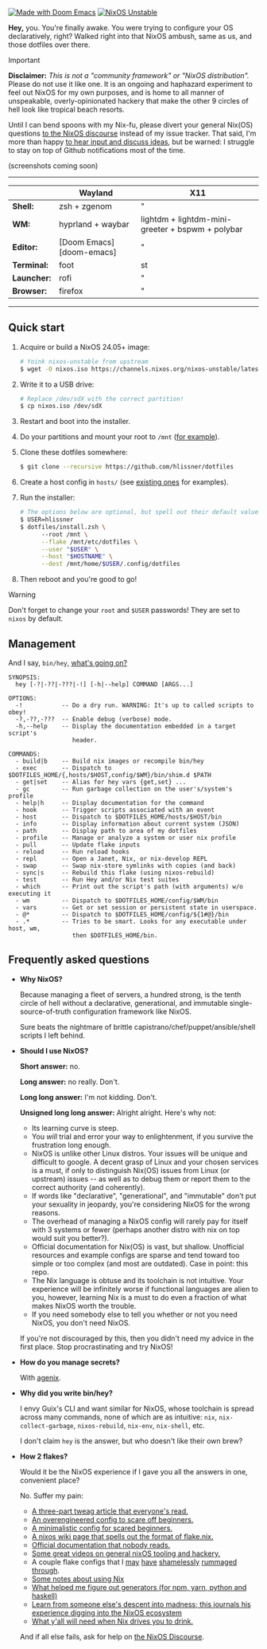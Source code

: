 [![Made with Doom Emacs](https://img.shields.io/badge/Made_with-Doom_Emacs-blueviolet.svg?style=flat-square&logo=GNU%20Emacs&logoColor=white)](https://github.com/doomemacs)
[![NixOS Unstable](https://img.shields.io/badge/NixOS-23.05-blue.svg?style=flat-square&logo=NixOS&logoColor=white)](https://nixos.org)

**Hey,** you. You're finally awake. You were trying to configure your OS
declaratively, right? Walked right into that NixOS ambush, same as us, and those
dotfiles over there.

> [!IMPORTANT]
> **Disclaimer:** _This is not a "community framework" or "NixOS distribution"._
> Please do not use it like one. It is an ongoing and haphazard experiment to
> feel out NixOS for my own purposes, and is home to all manner of unspeakable,
> overly-opinionated hackery that make the other 9 circles of hell look like
> tropical beach resorts.
>
> Until I can bend spoons with my Nix-fu, please divert your general Nix(OS)
> questions [to the NixOS discourse][nixos-discourse] instead of my issue
> tracker. That said, I'm more than happy [to hear input and discuss
> ideas](/discussions),  but be warned: I struggle to stay on top of Github
> notifications most of the time.

(screenshots coming soon)

------

|               | Wayland                  | X11                                              |
|---------------|--------------------------|--------------------------------------------------|
| **Shell:**    | zsh + zgenom             | "                                                |
| **WM:**       | hyprland + waybar        | lightdm + lightdm-mini-greeter + bspwm + polybar |
| **Editor:**   | [Doom Emacs][doom-emacs] | "                                                |
| **Terminal:** | foot                     | st                                               |
| **Launcher:** | rofi                     | "                                                |
| **Browser:**  | firefox                  | "                                                |

-----

## Quick start

1. Acquire or build a NixOS 24.05+ image:
   ```sh
   # Yoink nixos-unstable from upstream
   $ wget -O nixos.iso https://channels.nixos.org/nixos-unstable/latest-nixos-minimal-x86_64-linux.iso
   ```

2. Write it to a USB drive:
   ```sh
   # Replace /dev/sdX with the correct partition!
   $ cp nixos.iso /dev/sdX
   ```
   
3. Restart and boot into the installer.

4. Do your partitions and mount your root to `/mnt` ([for
   example](hosts/udon/README.org)).

5. Clone these dotfiles somewhere:
   ```sh
   $ git clone --recursive https://github.com/hlissner/dotfiles
   ```
   
6. Create a host config in `hosts/` (see [existing ones](hosts/) for examples).

7. Run the installer:
   ```sh
   # The options below are optional, but spell out their default values.
   $ USER=hlissner
   $ dotfiles/install.zsh \ 
         --root /mnt \
         --flake /mnt/etc/dotfiles \
         --user "$USER" \
         --host "$HOSTNAME" \
         --dest /mnt/home/$USER/.config/dotfiles
   ```

8. Then reboot and you're good to go!

> [!WARNING]
> Don't forget to change your `root` and `$USER` passwords! They are set to
> `nixos` by default.


## Management

And I say, `bin/hey`, [what's going on?](http://hemansings.com/)

```
SYNOPSIS:
  hey [-?|-??|-???|-!] [-h|--help] COMMAND [ARGS...]

OPTIONS:
  -!           -- Do a dry run. WARNING: It's up to called scripts to obey!
  -?,-??,-???  -- Enable debug (verbose) mode.
  -h,--help    -- Display the documentation embedded in a target script's
                  header.

COMMANDS:
  - build|b    -- Build nix images or recompile bin/hey
  - exec       -- Dispatch to $DOTFILES_HOME/{,hosts/$HOST,config/$WM}/bin/shim.d $PATH
  - get|set    -- Alias for hey vars {get,set} ...
  - gc         -- Run garbage collection on the user's/system's profile
  - help|h     -- Display documentation for the command
  - hook       -- Trigger scripts associated with an event
  - host       -- Dispatch to $DOTFILES_HOME/hosts/$HOST/bin
  - info       -- Display information about current system (JSON)
  - path       -- Display path to area of my dotfiles
  - profile    -- Manage or analyze a system or user nix profile
  - pull       -- Update flake inputs
  - reload     -- Run reload hooks
  - repl       -- Open a Janet, Nix, or nix-develop REPL
  - swap       -- Swap nix-store symlinks with copies (and back)
  - sync|s     -- Rebuild this flake (using nixos-rebuild)
  - test       -- Run Hey and/or Nix test suites
  - which      -- Print out the script's path (with arguments) w/o executing it
  - wm         -- Dispatch to $DOTFILES_HOME/config/$WM/bin
  - vars       -- Get or set session or persistent state in userspace.
  - @*         -- Dispatch to $DOTFILES_HOME/config/${1#@}/bin
  - .*         -- Tries to be smart. Looks for any executable under host, wm,
                  then $DOTFILES_HOME/bin.
```

## Frequently asked questions

+ **Why NixOS?**

  Because managing a fleet of servers, a hundred strong, is the tenth circle of
  hell without a declarative, generational, and immutable single-source-of-truth
  configuration framework like NixOS.
  
  Sure beats the nightmare of brittle capistrano/chef/puppet/ansible/shell
  scripts I left behind.

+ **Should I use NixOS?**

  **Short answer:** no.
  
  **Long answer:** no really. Don't.
  
  **Long long answer:** I'm not kidding. Don't.
  
  **Unsigned long long answer:** Alright alright. Here's why not:

  - Its learning curve is steep.
  - You _will_ trial and error your way to enlightenment, if you survive the
    frustration long enough.
  - NixOS is unlike other Linux distros. Your issues will be unique and
    difficult to google. A decent grasp of Linux and your chosen services is a
    must, if only to distinguish Nix(OS) issues from Linux (or upstream) issues
    -- as well as to debug them or report them to the correct authority (and
    coherently).
  - If words like "declarative", "generational", and "immutable" don't put your
    sexuality in jeopardy, you're considering NixOS for the wrong reasons.
  - The overhead of managing a NixOS config will rarely pay for itself with 3
    systems or fewer (perhaps another distro with nix on top would suit you
    better?).
  - Official documentation for Nix(OS) is vast, but shallow. Unofficial
    resources and example configs are sparse and tend toward too simple or too
    complex (and most are outdated). Case in point: this repo.
  - The Nix language is obtuse and its toolchain is not intuitive. Your
    experience will be infinitely worse if functional languages are alien to
    you, however, learning Nix is a must to do even a fraction of what makes
    NixOS worth the trouble.
  - If you need somebody else to tell you whether or not you need NixOS, you
    don't need NixOS.

  If you're not discouraged by this, then you didn't need my advice in the first
  place. Stop procrastinating and try NixOS!
  
+ **How do you manage secrets?**

  With [agenix].

+ **Why did you write bin/hey?**

  I envy Guix's CLI and want similar for NixOS, whose toolchain is spread across
  many commands, none of which are as intuitive: `nix`, `nix-collect-garbage`,
  `nixos-rebuild`, `nix-env`, `nix-shell`, etc.
  
  I don't claim `hey` is the answer, but who doesn't like their own brew?
 
+ **How 2 flakes?**

  Would it be the NixOS experience if I gave you all the answers in one,
  convenient place?
  
  No. Suffer my pain:
  
  - [A three-part tweag article that everyone's read.](https://www.tweag.io/blog/2020-05-25-flakes/)
  - [An overengineered config to scare off beginners.](https://github.com/divnix/devos)
  - [A minimalistic config for scared beginners.](https://github.com/colemickens/nixos-flake-example)
  - [A nixos wiki page that spells out the format of flake.nix.](https://nixos.wiki/wiki/Flakes)
  - [Official documentation that nobody reads.](https://nixos.org/learn.html)
  - [Some great videos on general nixOS tooling and hackery.](https://www.youtube.com/channel/UC-cY3DcYladGdFQWIKL90SQ)
  - A couple flake configs that I 
    [may](https://github.com/LEXUGE/nixos) 
    [have](https://github.com/bqv/nixrc)
    [shamelessly](https://git.sr.ht/~dunklecat/nixos-config/tree)
    [rummaged](https://github.com/utdemir/dotfiles)
    [through](https://github.com/purcell/dotfiles).
  - [Some notes about using Nix](https://github.com/justinwoo/nix-shorts)
  - [What helped me figure out generators (for npm, yarn, python and haskell)](https://myme.no/posts/2020-01-26-nixos-for-development.html)
  - [Learn from someone else's descent into madness; this journals his
    experience digging into the NixOS
    ecosystem](https://www.ianthehenry.com/posts/how-to-learn-nix/introduction/)
  - [What y'all will need when Nix drives you to drink.](https://www.youtube.com/watch?v=Eni9PPPPBpg)

  And if all else fails, ask for help on [the NixOS Discourse][nixos-discourse].


[nixos-discourse]: https://discourse.nixos.org
[doomemacs]: https://github.com/doomemacs/doomemacs
[nixos]: https://releases.nixos.org/?prefix=nixos/unstable/
[agenix]: https://github.com/ryantm/agenix
